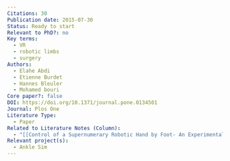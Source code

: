 ```yaml
---
Citations: 30
Publication date: 2015-07-30
Status: Ready to start
Relevant to PhD?: no
Key terms:
  - VR
  - robotic limbs
  - surgery
Authors:
  - Elahe Abdi
  - Etienne Burdet
  - Hannes Bleuler
  - Mohamed bouri
Core paper?: false
DOI: https://doi.org/10.1371/journal.pone.0134501
Journal: Plos One
Literature Type:
  - Paper
Related to Literature Notes (Column):
  - "[[Control of a Supernumerary Robotic Hand by Foot- An Experimental Study in Virtual Reality 2]]"
Relevant project(s):
  - Ankle Sim
---
```

